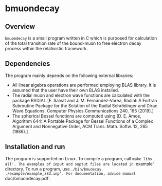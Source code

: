 # bmuondecay
## Overview
`bmuondecay` is a small program written in C which is purposed for calculation of the total transition rate of the bound-muon to free electron decay process within the relativistic framework.

## Dependencies
The program mainly depends on the following external libraries:
* All linear algebra operations are performed employing BLAS library. It is assumed that the user have their own BLAS installed.
* The radial muon and electron wave functions are calculated with the package RADIAL [F. Salvat and J. M. Fernández-Varea, Radial: A Fortran Subroutine Package for the Solution of the Radial Schrödinger and Dirac Wave Equations, Computer Physics Communications 240, 165 (2019).]
* The spherical Bessel functions are computed using [D. E. Amos, Algorithm 644: A Portable Package for Bessel Functions of a Complex Argument and Nonnegative Order, ACM Trans. Math. Softw. 12, 265 (1986).]

## Installation and run
The program is supported on Linux. To compile a program, call `make libs all'. The examples of input and ouptut files are located in `example' directory. To run a program, use `./bin/bmudecay ./example/example_z83.inp'. For documentation, advice manual `doc/bmuondecay.pdf'.
